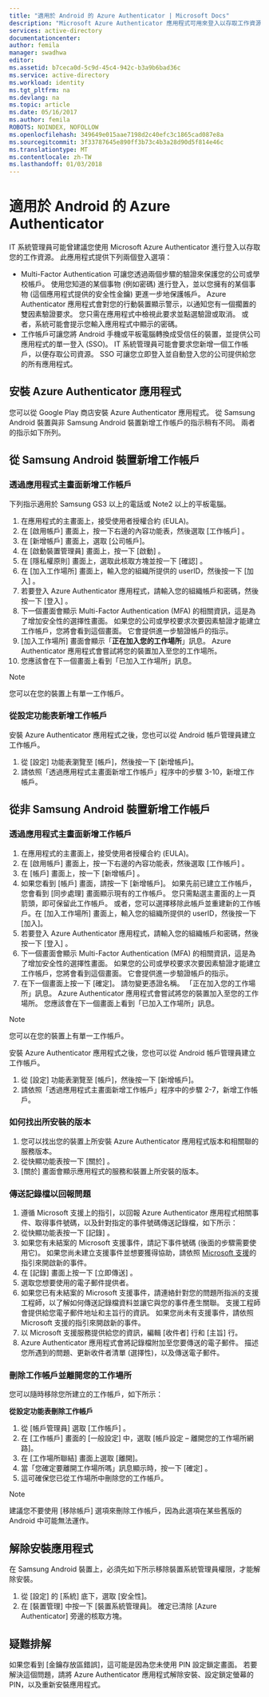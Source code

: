 ```yaml
---
title: "適用於 Android 的 Azure Authenticator | Microsoft Docs"
description: "Microsoft Azure Authenticator 應用程式可用來登入以存取工作資源。 Azure Authenticator 應用程式會對您的行動裝置顯示警示，以通知您有一個擱置的雙因素驗證要求。"
services: active-directory
documentationcenter: 
author: femila
manager: swadhwa
editor: 
ms.assetid: b7ceca0d-5c9d-45c4-942c-b3a9b6bad36c
ms.service: active-directory
ms.workload: identity
ms.tgt_pltfrm: na
ms.devlang: na
ms.topic: article
ms.date: 05/16/2017
ms.author: femila
ROBOTS: NOINDEX, NOFOLLOW
ms.openlocfilehash: 349649e015aae7198d2c40efc3c1865cad087e8a
ms.sourcegitcommit: 3f33787645e890ff3b73c4b3a28d90d5f814e46c
ms.translationtype: MT
ms.contentlocale: zh-TW
ms.lasthandoff: 01/03/2018
---
```

# <a name="azure-authenticator-for-android"></a>適用於 Android 的 Azure Authenticator
IT 系統管理員可能曾建議您使用 Microsoft Azure Authenticator 進行登入以存取您的工作資源。 此應用程式提供下列兩個登入選項：

* Multi-Factor Authentication 可讓您透過兩個步驟的驗證來保護您的公司或學校帳戶。 使用您知道的某個事物 (例如密碼) 進行登入，並以您擁有的某個事物 (這個應用程式提供的安全性金鑰) 更進一步地保護帳戶。 Azure Authenticator 應用程式會對您的行動裝置顯示警示，以通知您有一個擱置的雙因素驗證要求。 您只需在應用程式中檢視此要求並點選驗證或取消。 或者，系統可能會提示您輸入應用程式中顯示的密碼。
* 工作帳戶可讓您將 Android 手機或平板電腦轉換成受信任的裝置，並提供公司應用程式的單一登入 (SSO)。 IT 系統管理員可能會要求您新增一個工作帳戶，以便存取公司資源。 SSO 可讓您立即登入並自動登入您的公司提供給您的所有應用程式。

## <a name="installing-the-azure-authenticator-app"></a>安裝 Azure Authenticator 應用程式
您可以從 Google Play 商店安裝 Azure Authenticator 應用程式。
從 Samsung Android 裝置與非 Samsung Android 裝置新增工作帳戶的指示稍有不同。 兩者的指示如下所列。

## <a name="adding-the-work-account-from-samsung-android-device"></a>從 Samsung Android 裝置新增工作帳戶
### <a name="adding-the-work-account-through-the-app-home-screen"></a>透過應用程式主畫面新增工作帳戶
下列指示適用於 Samsung GS3 以上的電話或 Note2 以上的平板電腦。

1. 在應用程式的主畫面上，接受使用者授權合約 (EULA)。
2. 在 [啟用帳戶] 畫面上，按一下右邊的內容功能表，然後選取 [工作帳戶] 。
3. 在 [新增帳戶] 畫面上，選取 [公司帳戶]。
4. 在 [啟動裝置管理員] 畫面上，按一下 [啟動] 。
5. 在 [隱私權原則] 畫面上，選取此核取方塊並按一下 [確認] 。
6. 在 [加入工作場所] 畫面上，輸入您的組織所提供的 userID，然後按一下 [加入] 。
7. 若要登入 Azure Authenticator 應用程式，請輸入您的組織帳戶和密碼，然後按一下 [登入] 。
8. 下一個畫面會顯示 Multi-Factor Authentication (MFA) 的相關資訊，這是為了增加安全性的選擇性畫面。 如果您的公司或學校要求次要因素驗證才能建立工作帳戶，您將會看到這個畫面。 它會提供進一步驗證帳戶的指示。
9. [加入工作場所] 畫面會顯示「**正在加入您的工作場所**」訊息。 Azure Authenticator 應用程式會嘗試將您的裝置加入至您的工作場所。
10. 您應該會在下一個畫面上看到「已加入工作場所」訊息。

> [!NOTE]
> 您可以在您的裝置上有單一工作帳戶。
> 
> 

### <a name="adding-the-work-account-from-the-settings-menu"></a>從設定功能表新增工作帳戶
安裝 Azure Authenticator 應用程式之後，您也可以從 Android 帳戶管理員建立工作帳戶。

1. 從 [設定] 功能表瀏覽至 [帳戶]，然後按一下 [新增帳戶]。
2. 請依照「透過應用程式主畫面新增工作帳戶」程序中的步驟 3-10，新增工作帳戶。

## <a name="adding-the-work-account-from-a-non-samsung-android-device"></a>從非 Samsung Android 裝置新增工作帳戶
### <a name="adding-the-work-account-through-the-app-home-screen"></a>透過應用程式主畫面新增工作帳戶
1. 在應用程式的主畫面上，接受使用者授權合約 (EULA)。
2. 在 [啟用帳戶] 畫面上，按一下右邊的內容功能表，然後選取 [工作帳戶] 。
3. 在 [帳戶] 畫面上，按一下 [新增帳戶] 。
4. 如果您看到 [帳戶] 畫面，請按一下 [新增帳戶]。 如果先前已建立工作帳戶，您會看到 [同步處理] 畫面顯示現有的工作帳戶。 您只需點選主畫面的上一頁箭頭，即可保留此工作帳戶。 或者，您可以選擇移除此帳戶並重建新的工作帳戶。在 [加入工作場所] 畫面上，輸入您的組織所提供的 userID，然後按一下 [加入]。
5. 若要登入 Azure Authenticator 應用程式，請輸入您的組織帳戶和密碼，然後按一下 [登入] 。
6. 下一個畫面會顯示 Multi-Factor Authentication (MFA) 的相關資訊，這是為了增加安全性的選擇性畫面。 如果您的公司或學校要求次要因素驗證才能建立工作帳戶，您將會看到這個畫面。 它會提供進一步驗證帳戶的指示。
7. 在下一個畫面上按一下 [確定]。 請勿變更憑證名稱。
   「正在加入您的工作場所」訊息。 Azure Authenticator 應用程式會嘗試將您的裝置加入至您的工作場所。
   您應該會在下一個畫面上看到「已加入工作場所」訊息。

> [!NOTE]
> 您可以在您的裝置上有單一工作帳戶。
> 
> 

安裝 Azure Authenticator 應用程式之後，您也可以從 Android 帳戶管理員建立工作帳戶。

1. 從 [設定] 功能表瀏覽至 [帳戶]，然後按一下 [新增帳戶]。
2. 請依照「透過應用程式主畫面新增工作帳戶」程序中的步驟 2-7，新增工作帳戶。

### <a name="how-to-find-out-which-version-is-installed"></a>如何找出所安裝的版本
1. 您可以找出您的裝置上所安裝 Azure Authenticator 應用程式版本和相關聯的服務版本。
2. 從快顯功能表按一下 [關於] 。
3. [關於] 畫面會顯示應用程式的服務和裝置上所安裝的版本。

### <a name="sending-log-files-to-report-issues"></a>傳送記錄檔以回報問題
1. 遵循 Microsoft 支援上的指引，以回報 Azure Authenticator 應用程式相關事件、取得事件號碼，以及針對指定的事件號碼傳送記錄檔，如下所示：
2. 從快顯功能表按一下 [記錄] 。
3. 如果您有未結案的 Microsoft 支援事件，請記下事件號碼 (後面的步驟需要使用它)。 如果您尚未建立支援事件並想要獲得協助，請依照 [Microsoft 支援](https://support.microsoft.com/en-us/contactus)的指引來開啟新的事件。
4. 在 [記錄] 畫面上按一下 [立即傳送] 。
5. 選取您想要使用的電子郵件提供者。
6. 如果您已有未結案的 Microsoft 支援事件，請連絡針對您的問題所指派的支援工程師，以了解如何傳送記錄檔資料並讓它與您的事件產生關聯。 支援工程師會提供給您電子郵件地址和主旨行的資訊。 如果您尚未有支援事件，請依照 Microsoft 支援的指引來開啟新的事件。
7. 以 Microsoft 支援服務提供給您的資訊，編輯 [收件者] 行和 [主旨] 行。
8. Azure Authenticator 應用程式會將記錄檔附加至您要傳送的電子郵件。 描述您所遇到的問題、更新收件者清單 (選擇性)，以及傳送電子郵件。

### <a name="deleting-the-work-account-and-leaving-your-workplace"></a>刪除工作帳戶並離開您的工作場所
您可以隨時移除您所建立的工作帳戶，如下所示：

**從設定功能表刪除工作帳戶**

1. 從 [帳戶管理員] 選取 [工作帳戶] 。
2. 在 [工作帳戶] 畫面的 [一般設定] 中，選取 [帳戶設定 – 離開您的工作場所網路]。
3. 在 [工作場所聯結] 畫面上選取 [離開]。
4. 當「您確定要離開工作場所嗎」訊息顯示時，按一下 [確定]  。
5. 這可確保您已從工作場所中刪除您的工作帳戶。

> [!NOTE]
> 建議您不要使用 [移除帳戶] 選項來刪除工作帳戶，因為此選項在某些舊版的 Android 中可能無法運作。
> 
> 

## <a name="uninstalling-the-app"></a>解除安裝應用程式
在 Samsung Android 裝置上，必須先如下所示移除裝置系統管理員權限，才能解除安裝。 

1. 從 [設定] 的 [系統] 底下，選取 [安全性]。
2. 在 [裝置管理] 中按一下 [裝置系統管理員]。 確定已清除 [Azure Authenticator]  旁邊的核取方塊。

## <a name="troubleshooting"></a>疑難排解
如果您看到 [金鑰存放區錯誤]，這可能是因為您未使用 PIN 設定鎖定畫面。 若要解決這個問題，請將 Azure Authenticator 應用程式解除安裝、設定鎖定螢幕的 PIN，以及重新安裝應用程式。

